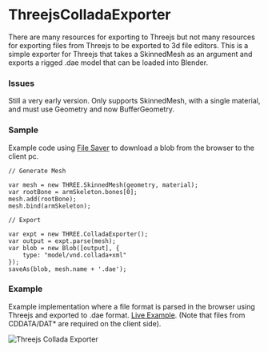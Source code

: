 # ThreejsColladaExporter
There are many resources for exporting to Threejs but not many resources for exporting files from Threejs to be exported to 3d file editors. This is a simple exporter for Threejs that takes a SkinnedMesh as an argument and exports a rigged .dae model that can be loaded into Blender.

### Issues

Still a very early version. Only supports SkinnedMesh, with a single material, and must use Geometry and now BufferGeometry.

### Sample

Example code using [File Saver](https://github.com/eligrey/FileSaver.js) to download a blob from the browser to the client pc.

```
// Generate Mesh
  
var mesh = new THREE.SkinnedMesh(geometry, material);
var rootBone = armSkeleton.bones[0];
mesh.add(rootBone);
mesh.bind(armSkeleton);
  
// Export
  
var expt = new THREE.ColladaExporter();
var output = expt.parse(mesh);
var blob = new Blob([output], {
	type: "model/vnd.collada+xml"
});
saveAs(blob, mesh.name + '.dae');
```

### Example

Example implementation where a file format is parsed in the browser using Threejs and exported to .dae format. [Live Example](https://mml.dashgl.com/anims/). (Note that files from CDDATA/DAT* are required on the client side).

![Threejs Collada Exporter](https://i.imgur.com/0ipvYGY.png)
